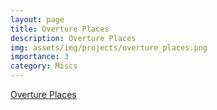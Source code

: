 ```yaml
---
layout: page
title: Overture Places
description: Overture Places
img: assets/img/projects/overture_places.png
importance: 3
category: Miscs
---
```

[Overture Places](https://opengeoshub.github.io/pages/overture_places/)